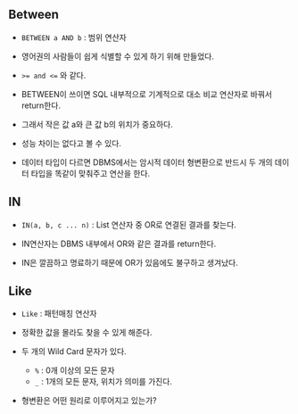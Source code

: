 ## Between
- `BETWEEN a AND b` : 범위 연산자

- 영어권의 사람들이 쉽게 식별할 수 있게 하기 위해 만들었다. 

- `>= and <=` 와 같다.

- BETWEEN이 쓰이면 SQL 내부적으로 기계적으로 대소 비교 연산자로 바꿔서 return한다. 

- 그래서 작은 값 a와 큰 값 b의 위치가 중요하다.

- 성능 차이는 없다고 볼 수 있다. 

- 데이터 타입이 다르면 DBMS에서는 암시적 데이터 형변환으로 반드시 두 개의 데이터 타입을 똑같이 맞춰주고 연산을 한다. 


## IN
- `IN(a, b, c ... n)` : List 연산자 중 OR로 연결된 결과를 찾는다.

- IN연산자는 DBMS 내부에서 OR와 같은 결과를 return한다. 

- IN은 깔끔하고 명료하기 때문에 OR가 있음에도 불구하고 생겨났다.



## Like
- `Like` : 패턴매칭 연산자

- 정확한 값을 몰라도 찾을 수 있게 해준다. 

- 두 개의 Wild Card 문자가 있다. 
  - `%` : 0개 이상의 모든 문자
  - `_` : 1개의 모든 문자, 위치가 의미를 가진다.

- 형변환은 어떤 원리로 이루어지고 있는가?
